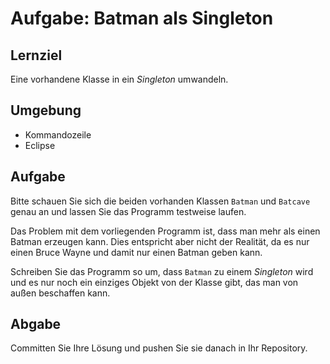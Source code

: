 # Aufgabe: Batman als Singleton

## Lernziel

Eine vorhandene Klasse in ein _Singleton_ umwandeln.

## Umgebung

  * Kommandozeile
  * Eclipse


## Aufgabe

Bitte schauen Sie sich die beiden vorhanden Klassen `Batman` und `Batcave` genau an und lassen Sie das Programm testweise laufen.

Das Problem mit dem vorliegenden Programm ist, dass man mehr als einen Batman erzeugen kann. Dies entspricht aber nicht der Realität, da es nur einen Bruce Wayne und damit nur einen Batman geben kann.

Schreiben Sie das Programm so um, dass `Batman` zu einem _Singleton_ wird und es nur noch ein einziges Objekt von der Klasse gibt, das man von außen beschaffen kann.

## Abgabe

Committen Sie Ihre Lösung und pushen Sie sie danach in Ihr Repository.
